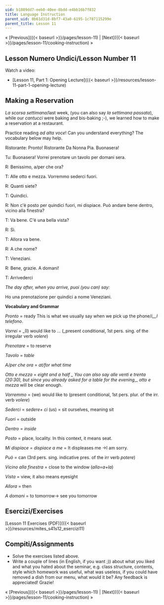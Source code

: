```yaml
---
uid: b1809dd7-eeb0-40ee-8bdd-e4bb16b7f832
title: Language Instruction
parent_uid: 0b61d31d-8bf7-43a0-6195-1c787115299e
parent_title: Lesson 11
---
```


« [Previous]({{< baseurl >}}/pages/lesson-11) | [Next]({{< baseurl >}}/pages/lesson-11/cooking-instruction) »

Lesson Numero Undici/Lesson Number 11
-------------------------------------

Watch a video:

*   [Lesson 11, Part 1: Opening Lecture]({{< baseurl >}}/resources/lesson-11-part-1-opening-lecture)

Making a Reservation
--------------------

_La scorsa settimana_/last week, (you can also say _la settimana passata_), while our _cantucci_ were baking and bis-baking ;-), we learned how to make a reservation at a restaurant.

Practice reading _ad alta voce_! Can you understand everything? The vocabulary below may help.

Ristorante: Pronto! Ristorante Da Nonna Pia. Buonasera!

Tu: Buonasera! Vorrei prenotare un tavolo per domani sera.

R: Benissimo, a/per che ora?

T: Alle otto e mezza. Vorremmo sederci fuori.

R: Quanti siete?

T: Quindici.

R: Non c'è posto per quindici fuori, mi dispiace. Può andare bene dentro, vicino alla finestra?

T: Va bene. C'è una bella vista?

R: Sì.

T: Allora va bene.

R: A che nome?

T: Veneziani.

R: Bene, grazie. A domani!

T: Arrivederci

_The day after, when you arrive, puoi (you can) say:_

Ho una prenotazione per quindici a nome Veneziani.

**Vocabulary and Grammar**

_Pronto_ = ready  This is what we usually say when we pick up the phone/_i__l telefono_.

_Vorrei_ = _(I) would like to ... (_present conditional, 1st pers. sing. of the irregular verb _volere_)

_Prenotare_ = to reserve

_Tavolo_ = _table_

_A/per che ora_ \= _at/for what time_

_Otto e mezza_ = _eight and a half _ You can also say _alle venti e trenta_ (20:30), but since you already asked for a table for the evening_,_ _otto e mezza_ will be clear enough.

_Vorremmo_ = (we) would like to (present conditional, 1st pers. plur. of the irr. verb _volere_)

_Sederci_ = _sedere+ ci_ (us) = sit ourselves, meaning sit

_Fuori_ = outside

_Dentro_ \= _inside_

_Posto_ = place, locality. In this context, it means seat.

_Mi dispiace_ = _dispiace a me_ = It displeases me →I am sorry.

_Può_ = can (3rd pers. sing. indicative pres. of the irr verb _potere_)

_Vicino alla finestra_ = close to the window (_alla=a+la_)

_Vista_ = view, it also means eyesight

_Allora_ = then

_A domani_ \= to tomorrow→ see you tomorrow

Esercizi/Exercises
------------------

[Lesson 11 Exercises (PDF)]({{< baseurl >}}/resources/mites_s41s12_esercizi11)

Compiti/Assignments
-------------------

*   Solve the exercises listed above.
*   Write a couple of lines (in English, if you want ;)) about what you liked and what you hated about the seminar, e.g. class structure, contents, style which homework was useful, what was useless, if you could have removed a dish from our menu, what would it be? Any feedback is appreciated! Grazie!

« [Previous]({{< baseurl >}}/pages/lesson-11) | [Next]({{< baseurl >}}/pages/lesson-11/cooking-instruction) »